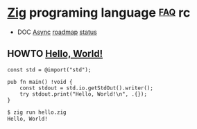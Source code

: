 # [Zig][] programing language <sup><sub>[FAQ][3037203843]</sub></sup> rc

[zig]: https://github.com/ziglang/zig
[3037203843]: https://github.com/ziglang/zig/wiki/FAQ

*   DOC [Async][] [roadmap][] [status][751123532]

[async]: https://en.wikipedia.org/wiki/Async/await
[roadmap]: https://en.wikipedia.org/wiki/Technology_roadmap
[751123532]: https://github.com/ziglang/zig/wiki/FAQ#what-is-the-status-of-async-in-zig "What is the status of async in Zig"

## HOWTO [Hello, World!][]

```zig
const std = @import("std");

pub fn main() !void {
    const stdout = std.io.getStdOut().writer();
    try stdout.print("Hello, World!\n", .{});
}
```

```sh
$ zig run hello.zig
Hello, World!
```

[hello, world!]: https://ziglang.org/documentation/master/#Hello-World
